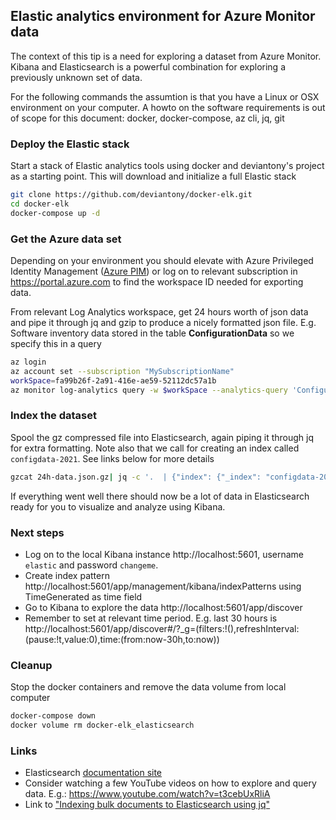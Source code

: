 ## Elastic analytics environment for Azure Monitor data

The context of this tip is a need for exploring a dataset from Azure Monitor. Kibana and Elasticsearch is a powerful combination 
for exploring a previously unknown set of data.


For the following commands the assumtion is that you have a Linux or OSX environment on your computer. 
A howto on the software requirements is out of scope for this document: docker, docker-compose, az cli, jq, git

### Deploy the Elastic stack
Start a stack of Elastic analytics tools using docker and deviantony's project as a starting point. This will download and initialize a full Elastic stack 
```bash
git clone https://github.com/deviantony/docker-elk.git
cd docker-elk
docker-compose up -d
```

### Get the Azure data set
Depending on your environment you should elevate with Azure Privileged Identity Management ([Azure PIM](https://docs.microsoft.com/en-us/azure/role-based-access-control/elevate-access-global-admin?toc=/azure/active-directory/privileged-identity-management/toc.json)) 
or log on to relevant subscription in https://portal.azure.com to find the workspace ID needed for exporting data.

From relevant Log Analytics workspace, get 24 hours worth of json data and pipe it through jq and gzip to produce a nicely formatted json file. 
E.g. Software inventory data stored in the table **ConfigurationData** so we specify this in a query
```bash
az login
az account set --subscription "MySubscriptionName"
workSpace=fa99b26f-2a91-416e-ae59-52112dc57a1b
az monitor log-analytics query -w $workSpace --analytics-query 'ConfigurationData' -t PT24H | jq -c '.[]' | gzip > 24h-data.json.gz
```

### Index the dataset
Spool the gz compressed file into Elasticsearch, again piping it through jq for extra formatting. 
Note also that we call for creating an index called `configdata-2021`. See links below for more details
```bash
gzcat 24h-data.json.gz| jq -c '.  | {"index": {"_index": "configdata-2021", "_type": "doc_type"}}, .' | curl -u elastic:changeme -XPOST "http://localhost:9200/_bulk" -H 'Content-Type: application/json' --data-binary @-
```
If everything went well there should now be a lot of data in Elasticsearch ready for you to visualize and analyze using Kibana. 


### Next steps
- Log on to the local Kibana instance http://localhost:5601, username `elastic` and password `changeme`.
- Create index pattern http://localhost:5601/app/management/kibana/indexPatterns using TimeGenerated as time field
- Go to Kibana to explore the data http://localhost:5601/app/discover
- Remember to set at relevant time period. E.g. last 30 hours is
   http://localhost:5601/app/discover#/?_g=(filters:!(),refreshInterval:(pause:!t,value:0),time:(from:now-30h,to:now))

### Cleanup
Stop the docker containers and remove the data volume from local computer
```bash
docker-compose down
docker volume rm docker-elk_elasticsearch
```

### Links
- Elasticsearch [documentation site](https://www.elastic.co/guide/index.html)
- Consider watching a few YouTube videos on how to explore and query data. E.g.: https://www.youtube.com/watch?v=t3cebUxRliA
- Link to ["Indexing bulk documents to Elasticsearch using jq"](https://vagisha23.wordpress.com/2020/07/26/indexing-bulk-documents-to-elasticsearch-using-jq/)
